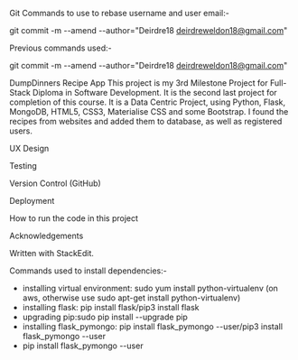 Git Commands to use to rebase username and user email:-

git commit -m --amend --author="Deirdre18 <deirdreweldon18@gmail.com>"

Previous commands used:-

git commit -m --amend --author="Deirdre18 <deirdreweldon18@gmail.com>"


DumpDinners Recipe App
This project is my 3rd Milestone Project for Full-Stack Diploma in Software Development. It is the second last project for completion of this course. It is a Data Centric Project, using Python, Flask, MongoDB, HTML5, CSS3, Materialise CSS and some Bootstrap. I found the recipes from websites and added them to database, as well as registered users. 

UX Design



Testing





Version Control (GitHub)

Deployment


How to run the code in this project




Acknowledgements

Written with StackEdit.



Commands used to install dependencies:-


- installing virtual environment: sudo yum install python-virtualenv (on aws, otherwise use sudo apt-get install python-virtualenv)
- installing flask: pip install flask/pip3 install flask
- upgrading pip:sudo pip install --upgrade pip
- installing flask_pymongo: pip install flask_pymongo --user/pip3 install flask_pymongo --user
- pip install flask_pymongo --user